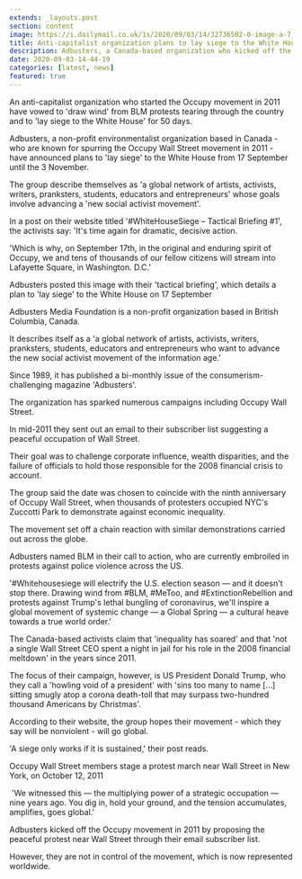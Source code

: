 ```yaml
---
extends: _layouts.post
section: content
image: https://i.dailymail.co.uk/1s/2020/09/03/14/32736502-0-image-a-7_1599140069220.jpg 
title: Anti-capitalist organization plans to lay siege to the White House 
description: Adbusters, a Canada-based organization who kicked off the Occupy Wall Street movement in 2011, have announced plans to lay siege to the White House from 17 September until the 3 November. 
date: 2020-09-03-14-44-19 
categories: [latest, news] 
featured: true 
--- 
```

An anti-capitalist organization who started the Occupy movement in 2011 have vowed to 'draw wind' from BLM protests tearing through the country and to 'lay siege to the White House' for 50 days.  

Adbusters, a non-profit environmentalist organization based in Canada - who are known for spurring the Occupy Wall Street movement in 2011 - have announced plans to 'lay siege' to the White House from 17 September until the 3 November.

The group describe themselves as 'a global network of artists, activists, writers, pranksters, students, educators and entrepreneurs' whose goals involve advancing a 'new social activist movement'. 

In a post on their website titled '#WhiteHouseSiege – Tactical Briefing #1', the activists say: 'It's time again for dramatic, decisive action. 

'Which is why, on September 17th, in the original and enduring spirit of Occupy, we and tens of thousands of our fellow citizens will stream into Lafayette Square, in Washington. D.C.' 

Adbusters posted this image with their 'tactical briefing', which details a plan to 'lay siege' to the White House on 17 September 

Adbusters Media Foundation is a non-profit organization based in British Columbia, Canada. 

It describes itself as a 'a global network of artists, activists, writers, pranksters, students, educators and entrepreneurs who want to advance the new social activist movement of the information age.'

Since 1989, it has published a bi-monthly issue of the consumerism-challenging magazine 'Adbusters'. 

The organization has sparked numerous campaigns including Occupy Wall Street. 

In mid-2011 they sent out an email to their subscriber list suggesting a peaceful occupation of Wall Street. 

Their goal was to challenge corporate influence, wealth disparities, and the failure of officials to hold those responsible for the 2008 financial crisis to account.

The group said the date was chosen to coincide with the ninth anniversary of Occupy Wall Street, when thousands of protesters occupied NYC's Zuccotti Park to demonstrate against economic inequality. 

The movement set off a chain reaction with similar demonstrations carried out across the globe. 

Adbusters named BLM in their call to action, who are currently embroiled in protests against police violence across the US.    

'#Whitehousesiege will electrify the U.S. election season — and it doesn't stop there. Drawing wind from #BLM, #MeToo, and #ExtinctionRebellion and protests against Trump's lethal bungling of coronavirus, we'll inspire a global movement of systemic change — a Global Spring — a cultural heave towards a true world order.' 

The Canada-based activists claim that 'inequality has soared' and that 'not a single Wall Street CEO spent a night in jail for his role in the 2008 financial meltdown' in the years since 2011. 

The focus of their campaign, however, is US President Donald Trump, who they call a 'howling void of a president' with 'sins too many to name [...] sitting smugly atop a corona death-toll that may surpass two-hundred thousand Americans by Christmas'.  

According to their website, the group hopes their movement - which they say will be nonviolent - will go global. 

'A siege only works if it is sustained,' their post reads. 

Occupy Wall Street members stage a protest march near Wall Street in New York, on October 12, 2011

 'We witnessed this — the multiplying power of a strategic occupation — nine years ago. You dig in, hold your ground, and the tension accumulates, amplifies, goes global.' 

Adbusters kicked off the Occupy movement in 2011 by proposing the peaceful protest near Wall Street through their email subscriber list. 

However, they are not in control of the movement, which is now represented worldwide.   

